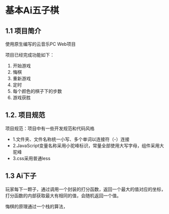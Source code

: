 # 基本Ai五子棋

## 1.1 项目简介
使用原生编写的云音乐PC Web项目

项目已经完成功能如下：
1. 开始游戏
2. 悔棋
3. 重新游戏
4. 定时
5. 每个颜色的棋子下的步数
6. 游戏获胜


## 1.2. 项目规范
项目规范：项目中有一些开发规范和代码风格
- 1.文件夹、文件名称统一小写、多个单词以连接符（-）连接
- 2.JavaScript变量名称采用小驼峰标识，常量全部使用大写字母，组件采用大驼峰
- 3.css采用普通less

## 1.3 Ai下子
玩家每下一颗子，通过调用一个封装的打分函数，返回一个最大的值对应的坐标，打分函数的内部获取最大有相同的值，会随机返回一个值。

悔棋的原理通过一个栈的算法，
